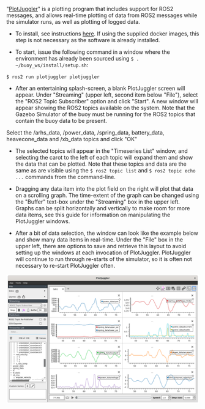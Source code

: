 "[PlotJuggler](https://www.plotjuggler.io/)" is a plotting program that includes support for ROS2 messages, and allows real-time plotting of data from ROS2 messages while the simulator runs, as well as plotting of logged data.  

- To install, see instructions [here](https://index.ros.org/p/plotjuggler/).  If using the supplied docker images, this step is not necessary as the software is already installed.

- To start, issue the following command in a window where the environment has already been sourced using ```$ . ~/buoy_ws/install/setup.sh```:

```
$ ros2 run plotjuggler plotjuggler 
```
 
- After an entertaining splash-screen, a blank PlotJuggler screen will appear. Under "Streaming" (upper left, second item below "File"), select the "ROS2 Topic Subscriber" option and click "Start".  A new window will appear showing the ROS2 topics available on the system.  Note that the Gazebo Simulator of the buoy must be running for the ROS2 topics that contain the buoy data to be present.

Select the /arhs_data, /power_data, /spring_data, battery_data, heavecone_data and /xb_data topics and click "OK"

- The selected topics will appear in the "Timeseries List" window, and selecting the carot to the left of each topic will expand them and show the data that can be plotted.  Note that these topics and data are the same as are visible using the ```$ ros2 topic list``` and ```$ ros2 topic echo ...``` commands from the command-line.


- Dragging any data item into the plot field on the right will plot that data on a scrolling graph. The time-extent of the graph can be changed using the "Buffer" text-box under the "Streaming" box in the upper left.  Graphs can be split horizontally and vertically to make room for more data items, see this guide for information on manipulating the PlotJuggler windows.

- After a bit of data selection, the window can look like the example below and show many data items in real-time.  Under the "File" box in the upper left, there are options to save and retrieve this layout to avoid setting up the windows at each invocation of PlotJuggler.  PlotJuggler will continue to run through re-starts of the simulator, so it is often not necessary to re-start PlotJuggler often.


![](images/PlotJuggler.png)
